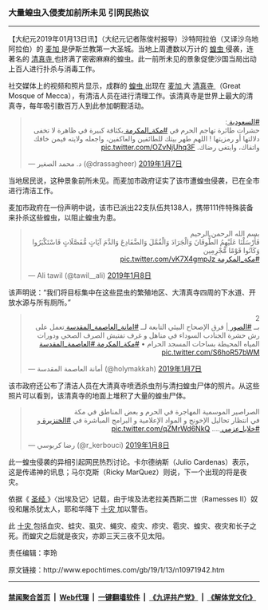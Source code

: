 ### 大量蝗虫入侵麦加前所未见 引网民热议
------------------------

<p>
 【大纪元2019年01月13日讯】（大纪元记者陈俊村报导）沙特阿拉伯（又译沙乌地阿拉伯）的
 <a href="http://www.epochtimes.com/gb/tag/%E9%BA%A6%E5%8A%A0.html">
  麦加
 </a>
 是伊斯兰教第一大圣城。当地上周遭数以万计的
 <a href="http://www.epochtimes.com/gb/tag/%E8%9D%97%E8%99%AB.html">
  蝗虫
 </a>
 侵袭，连著名的
 <a href="http://www.epochtimes.com/gb/tag/%E6%B8%85%E7%9C%9F%E5%AF%BA.html">
  清真寺
 </a>
 也挤满了密密麻麻的蝗虫。此一前所未见的景象促使沙国当局出动上百人进行扑杀与消毒工作。
</p>
<p>
 社交媒体上的视频和照片显示，成群的
 <a href="http://www.epochtimes.com/gb/tag/%E8%9D%97%E8%99%AB.html">
  蝗虫
 </a>
 出现在
 <a href="http://www.epochtimes.com/gb/tag/%E9%BA%A6%E5%8A%A0.html">
  麦加
 </a>
 大
 <a href="http://www.epochtimes.com/gb/tag/%E6%B8%85%E7%9C%9F%E5%AF%BA.html">
  清真寺
 </a>
 （Great Mosque of Mecca），有清洁人员在进行清理工作。该清真寺是世界上最大的清真寺，每年吸引数百万人到此参加朝觐活动。
</p>
<blockquote class="twitter-tweet" data-lang="zh-tw">
 <p dir="rtl" lang="ar">
  <a href="https://twitter.com/hashtag/%D8%A7%D9%84%D8%B3%D8%B9%D9%88%D8%AF%D9%8A%D8%A9?src=hash&amp;ref_src=twsrc%5Etfw">
   #السعودية
  </a>
  :
  <br/>
  حشرات طائرة تهاجم الحرم في
  <a href="https://twitter.com/hashtag/%D9%85%D9%83%D8%A9_%D8%A7%D9%84%D9%85%D9%83%D8%B1%D9%85%D8%A9?src=hash&amp;ref_src=twsrc%5Etfw">
   #مكة_المكرمة
  </a>
  بكثافة كبيرة في ظاهرة لا تخفى دلالتها أو رمزيتها ! اللهم طهر بيتك للطائفين والعاكفين، واجعله ولايته فيمن خافك واتقاك، وابتغى رضاك.
  <a href="https://t.co/OZvNjUhq3F">
   pic.twitter.com/OZvNjUhq3F
  </a>
 </p>
 <p>
  — د. محمد الصغير (@drassagheer)
  <a href="https://twitter.com/drassagheer/status/1082389985955852291?ref_src=twsrc%5Etfw">
   2019年1月7日
  </a>
 </p>
</blockquote>
<p>
 <p>
  当地居民说，这种景象前所未见。而麦加市政府证实了该市遭蝗虫侵袭，已在全市进行清洁工作。
 </p>
 <p>
  麦加市政府在一份声明中说，该市已派出22支队伍共138人，携带111件特殊装备来扑杀这些蝗虫，以阻止蝗虫为患。
 </p>
</p>
<blockquote class="twitter-tweet" data-lang="zh-tw">
 <p dir="rtl" lang="ar">
  بسم الله الرحمن الرحیم
  <br/>
  فَأَرْسَلْنَا عَلَيْهِمُ الطُّوفَانَ وَالْجَرَادَ وَالْقُمَّلَ وَالضَّفَادِعَ وَالدَّمَ آيَاتٍ مُّفَصَّلَاتٍ فَاسْتَكْبَرُوا وَكَانُوا قَوْمًا مُّجْرِمِين
  <br/>
  <a href="https://twitter.com/hashtag/%D9%85%D9%83%D8%A9_%D8%A7%D9%84%D9%85%D9%83%D8%B1%D9%85%D8%A9?src=hash&amp;ref_src=twsrc%5Etfw">
   #مكة_المكرمة
  </a>
  <a href="https://t.co/vK7X4gmpJz">
   pic.twitter.com/vK7X4gmpJz
  </a>
 </p>
 <p>
  — Ali tawil (@tawil__ali)
  <a href="https://twitter.com/tawil__ali/status/1082780043850465280?ref_src=twsrc%5Etfw">
   2019年1月8日
  </a>
 </p>
</blockquote>
<p>
 <p>
  该声明说：“我们将目标集中在这些昆虫的繁殖地区、大清真寺四周的下水道、开放水源与所有厕所。”
 </p>
</p>
<blockquote class="twitter-tweet" data-conversation="none" data-lang="zh-tw">
 <p dir="rtl" lang="ar">
  2
  <br/>
  بــ
  <a href="https://twitter.com/hashtag/%D8%A7%D9%84%D8%B5%D9%88%D8%B1?src=hash&amp;ref_src=twsrc%5Etfw">
   #الصور
  </a>
  | فرق الإصحاح البيئي التابعة لــ
  <a href="https://twitter.com/hashtag/%D8%A7%D9%85%D8%A7%D9%86%D8%A9_%D8%A7%D9%84%D8%B9%D8%A7%D8%B5%D9%85%D8%A9_%D8%A7%D9%84%D9%85%D9%82%D8%AF%D8%B3%D8%A9?src=hash&amp;ref_src=twsrc%5Etfw">
   #امانة_العاصمة_المقدسة
  </a>
  تعمل على رش حشرة الجنادب السوداء في مناهل و غرف تفتيش الصرف الصحي ودورات المياه المحيطة بساحات المسجد الحرام •
  <a href="https://twitter.com/hashtag/%D9%85%D9%83%D8%A9_%D8%A7%D9%84%D9%85%D9%83%D8%B1%D9%85%D8%A9?src=hash&amp;ref_src=twsrc%5Etfw">
   #مكة_المكرمة
  </a>
  <a href="https://twitter.com/hashtag/%D8%A7%D9%84%D8%B9%D8%A7%D8%B5%D9%85%D8%A9_%D8%A7%D9%84%D9%85%D9%82%D8%AF%D8%B3%D8%A9?src=hash&amp;ref_src=twsrc%5Etfw">
   #العاصمة_المقدسة
  </a>
  <a href="https://t.co/S6hoR57bWM">
   pic.twitter.com/S6hoR57bWM
  </a>
 </p>
 <p>
  — أمانة العاصمة المقدسة (@holymakkah)
  <a href="https://twitter.com/holymakkah/status/1082331752658620417?ref_src=twsrc%5Etfw">
   2019年1月7日
  </a>
 </p>
</blockquote>
<p>
 <p>
  该市政府还公布了清洁人员在大清真寺喷洒杀虫剂与清扫蝗虫尸体的照片。从这些照片可以看到，该清真寺的地面上堆积了大量的蝗虫尸体。
 </p>
</p>
<blockquote class="twitter-tweet" data-lang="zh-tw">
 <p dir="rtl" lang="ar">
  الصراصير الموسمية المهاجرة في الحرم و بعض المناطق في مكة
  <br/>
  في انتظار تحاليل الإخونج و المواد الإعلامية و البرامج المباشرة في
  <a href="https://twitter.com/hashtag/%D8%A7%D9%84%D8%AE%D9%86%D8%B2%D9%8A%D8%B1%D8%A9?src=hash&amp;ref_src=twsrc%5Etfw">
   #الخنزيرة
  </a>
  و
  <a href="https://twitter.com/hashtag/%D8%AE%D9%84%D8%A7%D9%8A%D8%A7_%D8%B9%D8%B2%D9%85%D9%8A?src=hash&amp;ref_src=twsrc%5Etfw">
   #خلايا_عزمي
  </a>
  ….
  <a href="https://t.co/qZMrWd6NkQ">
   pic.twitter.com/qZMrWd6NkQ
  </a>
 </p>
 <p>
  — رضا كربوسي (@r_kerbouci)
  <a href="https://twitter.com/r_kerbouci/status/1082596632041005058?ref_src=twsrc%5Etfw">
   2019年1月8日
  </a>
 </p>
</blockquote>
<p>
 <p>
  此一蝗虫侵袭的异相引起网民热烈讨论。卡尔德纳斯（Julio Cardenas）表示，这是传递神的讯息；马尔克斯（Ricky MarQuez）则说，下一个出现的将是夜灾。
 </p>
 <p>
  依据《
  <a href="http://www.epochtimes.com/gb/tag/%E5%9C%A3%E7%BB%8F.html">
   圣经
  </a>
  》〈出埃及记〉记载，由于埃及法老拉美西斯二世（Ramesses II）奴役和屠杀犹太人，耶和华降下
  <a href="http://www.epochtimes.com/gb/tag/%E5%8D%81%E7%81%BE.html">
   十灾
  </a>
  加以警告。
 </p>
 <p>
  此
  <a href="http://www.epochtimes.com/gb/tag/%E5%8D%81%E7%81%BE.html">
   十灾
  </a>
  包括血灾、蛙灾、虱灾、蝇灾、疫灾、疹灾、雹灾、蝗灾、夜灾和长子之死。而蝗灾之后就是夜灾，亦即三天三夜不见太阳。
 </p>
 <p>
 </p>
 <p>
  责任编辑：李玲
 </p>
</p>
原文链接：http://www.epochtimes.com/gb/19/1/13/n10971942.htm


------------------------
#### [禁闻聚合首页](https://github.com/gfw-breaker/banned-news/blob/master/README.md) &nbsp;|&nbsp; [Web代理](https://github.com/gfw-breaker/open-proxy/blob/master/README.md) &nbsp;|&nbsp; [一键翻墙软件](https://github.com/gfw-breaker/nogfw/blob/master/README.md) &nbsp;|&nbsp; [《九评共产党》](https://github.com/gfw-breaker/9ping.md/blob/master/README.md#九评之一评共产党是什么) &nbsp;|&nbsp; [《解体党文化》](https://github.com/gfw-breaker/jtdwh.md/blob/master/README.md#绪论)